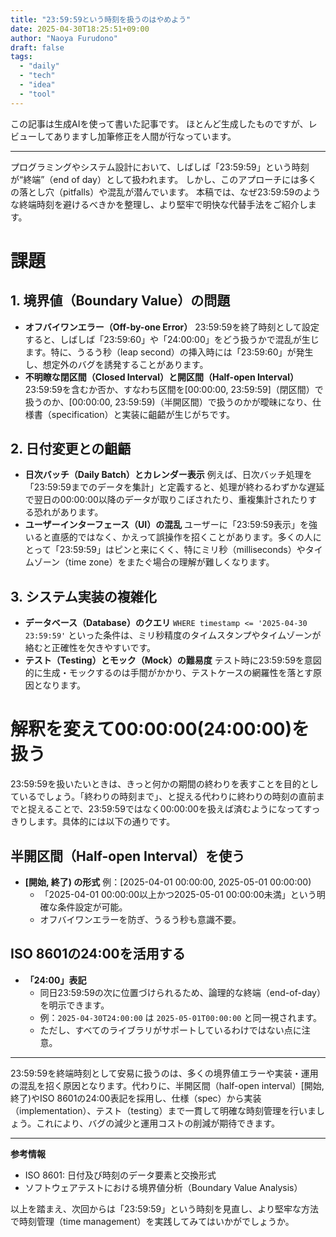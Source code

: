 ```yaml
---
title: "23:59:59という時刻を扱うのはやめよう"
date: 2025-04-30T18:25:51+09:00
author: "Naoya Furudono"
draft: false
tags:
  - "daily"
  - "tech"
  - "idea"
  - "tool"
---
```


この記事は生成AIを使って書いた記事です。
ほとんど生成したものですが、レビューしてありますし加筆修正を人間が行なっています。

---

プログラミングやシステム設計において、しばしば「23:59:59」という時刻が“終端”（end of day）として扱われます。
しかし、このアプローチには多くの落とし穴（pitfalls）や混乱が潜んでいます。
本稿では、なぜ23:59:59のような終端時刻を避けるべきかを整理し、より堅牢で明快な代替手法をご紹介します。

# 課題

## 1. 境界値（Boundary Value）の問題

- **オフバイワンエラー（Off-by-one Error）**
  23:59:59を終了時刻として設定すると、しばしば「23:59:60」や「24:00:00」をどう扱うかで混乱が生じます。特に、うるう秒（leap second）の挿入時には「23:59:60」が発生し、想定外のバグを誘発することがあります。
- **不明瞭な閉区間（Closed Interval）と開区間（Half-open Interval）**
  23:59:59を含むか否か、すなわち区間を\[00:00:00, 23:59:59\]（閉区間）で扱うのか、\[00:00:00, 23:59:59)（半開区間）で扱うのかが曖昧になり、仕様書（specification）と実装に齟齬が生じがちです。

## 2. 日付変更との齟齬

- **日次バッチ（Daily Batch）とカレンダー表示**
  例えば、日次バッチ処理を「23:59:59までのデータを集計」と定義すると、処理が終わるわずかな遅延で翌日の00:00:00以降のデータが取りこぼされたり、重複集計されたりする恐れがあります。
- **ユーザーインターフェース（UI）の混乱**
  ユーザーに「23:59:59表示」を強いると直感的ではなく、かえって誤操作を招くことがあります。多くの人にとって「23:59:59」はピンと来にくく、特にミリ秒（milliseconds）やタイムゾーン（time zone）をまたぐ場合の理解が難しくなります。

## 3. システム実装の複雑化

- **データベース（Database）のクエリ**
  `WHERE timestamp <= '2025-04-30 23:59:59'` といった条件は、ミリ秒精度のタイムスタンプやタイムゾーンが絡むと正確性を欠きやすいです。
- **テスト（Testing）とモック（Mock）の難易度**
  テスト時に23:59:59を意図的に生成・モックするのは手間がかかり、テストケースの網羅性を落とす原因となります。

# 解釈を変えて00:00:00(24:00:00)を扱う

23:59:59を扱いたいときは、きっと何かの期間の終わりを表すことを目的としているでしょう。「終わりの時刻まで」、と捉える代わりに終わりの時刻の直前までと捉えることで、23:59:59ではなく00:00:00を扱えば済むようになってすっきりします。具体的には以下の通りです。

## 半開区間（Half-open Interval）を使う

- **\[開始, 終了) の形式**
  例：\[2025-04-01 00:00:00, 2025-05-01 00:00:00)
  - 「2025-04-01 00:00:00以上かつ2025-05-01 00:00:00未満」という明確な条件設定が可能。
  - オフバイワンエラーを防ぎ、うるう秒も意識不要。

## ISO 8601の24:00を活用する

- **「24:00」表記**
  - 同日23:59:59の次に位置づけられるため、論理的な終端（end-of-day）を明示できます。
  - 例：`2025-04-30T24:00:00` は `2025-05-01T00:00:00` と同一視されます。
  - ただし、すべてのライブラリがサポートしているわけではない点に注意。

---

23:59:59を終端時刻として安易に扱うのは、多くの境界値エラーや実装・運用の混乱を招く原因となります。代わりに、半開区間（half-open interval）\[開始, 終了)やISO 8601の24:00表記を採用し、仕様（spec）から実装（implementation）、テスト（testing）まで一貫して明確な時刻管理を行いましょう。これにより、バグの減少と運用コストの削減が期待できます。

---

**参考情報**

- ISO 8601: 日付及び時刻のデータ要素と交換形式
- ソフトウェアテストにおける境界値分析（Boundary Value Analysis）

以上を踏まえ、次回からは「23:59:59」という時刻を見直し、より堅牢な方法で時刻管理（time management）を実践してみてはいかがでしょうか。
